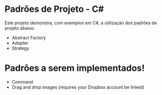 # Padrões de Projeto - C#

Este projeto demonstra, com exemplos em C#, a utilização dos padrões de projeto abaixo:

  - Abstract Factory
  - Adapter
  - Strategy

# Padrões a serem implementados!

  - Command
  - Drag and drop images (requires your Dropbox account be linked)
